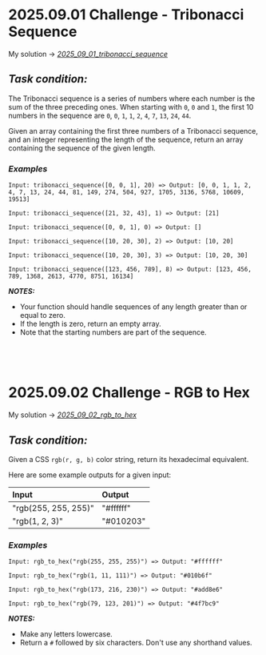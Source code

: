 # 2025.09.01 Challenge - Tribonacci Sequence

My solution -> *[2025_09_01_tribonacci_sequence](2025_09_01_tribonacci_sequence.py)*

## **_Task condition:_**

The Tribonacci sequence is a series of numbers where each number is the sum of the three preceding ones. When starting with `0`, `0` and `1`, the first 10 numbers in the sequence are `0`, `0`, `1`, `1`, `2`, `4`, `7`, `13`, `24`, `44`.

Given an array containing the first three numbers of a Tribonacci sequence, and an integer representing the length of the sequence, return an array containing the sequence of the given length.

### **_Examples_**

```
Input: tribonacci_sequence([0, 0, 1], 20) => Output: [0, 0, 1, 1, 2, 4, 7, 13, 24, 44, 81, 149, 274, 504, 927, 1705, 3136, 5768, 10609, 19513]

Input: tribonacci_sequence([21, 32, 43], 1) => Output: [21]

Input: tribonacci_sequence([0, 0, 1], 0) => Output: []

Input: tribonacci_sequence([10, 20, 30], 2) => Output: [10, 20]

Input: tribonacci_sequence([10, 20, 30], 3) => Output: [10, 20, 30]

Input: tribonacci_sequence([123, 456, 789], 8) => Output: [123, 456, 789, 1368, 2613, 4770, 8751, 16134]
```

**_NOTES:_**

- Your function should handle sequences of any length greater than or equal to zero.
- If the length is zero, return an empty array.
- Note that the starting numbers are part of the sequence.

#

<br />

# 2025.09.02 Challenge - RGB to Hex

My solution -> *[2025_09_02_rgb_to_hex](2025_09_02_rgb_to_hex.py)*

## **_Task condition:_**

Given a CSS `rgb(r, g, b)` color string, return its hexadecimal equivalent.

Here are some example outputs for a given input:

| Input                   | Output      |
| :---------------------- | :---------- |
| "rgb(255, 255, 255)"  | "#ffffff" |
| "rgb(1, 2, 3)"        | "#010203" |

### **_Examples_**

```
Input: rgb_to_hex("rgb(255, 255, 255)") => Output: "#ffffff"

Input: rgb_to_hex("rgb(1, 11, 111)") => Output: "#010b6f"

Input: rgb_to_hex("rgb(173, 216, 230)") => Output: "#add8e6"

Input: rgb_to_hex("rgb(79, 123, 201)") => Output: "#4f7bc9"
```

**_NOTES:_**

- Make any letters lowercase.
- Return a `#` followed by six characters. Don't use any shorthand values.

#

<br />
